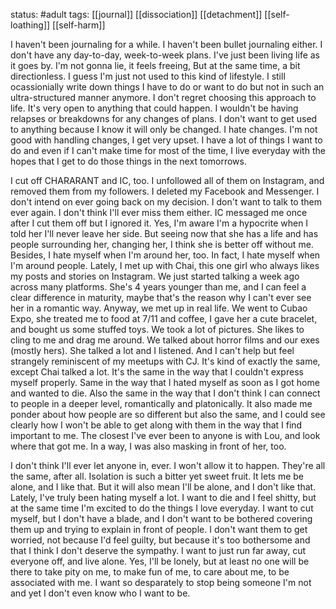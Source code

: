 status: #adult 
tags: [[journal]] [[dissociation]] [[detachment]] [[self-loathing]] [[self-harm]] 

I haven't been journaling for a while. I haven't been bullet journaling either. I don't have any day-to-day, week-to-week plans. I've just been living life as it goes by. I'm not gonna lie, it feels freeing, But at the same time, a bit directionless. I guess I'm just not used to this kind of lifestyle. I still ocassionially write down things I have to do or want to do but not in such an ultra-structured manner anymore. I don't regret choosing this approach to life. It's very open to anything that could happen. I wouldn't be having relapses or breakdowns for any changes of plans. I don't want to get used to anything because I know it will only be changed. I hate changes. I'm not good with handling changes, I get very upset. I have a lot of things I want to do and even if I can't make time for most of the time, I live everyday with the hopes that I get to do those things in the next tomorrows.

I cut off CHARARANT and IC, too. I unfollowed all of them on Instagram, and removed them from my followers. I deleted my Facebook and Messenger. I don't intend on ever going back on my decision. I don't want to talk to them ever again. I don't think I'll ever miss them either. IC messaged me once after I cut them off but I ignored it. Yes, I'm aware I'm a hypocrite when I told her I'll never leave her side. But seeing now that she has a life and has people surrounding her, changing her, I think she is better off without me. Besides, I hate myself when I'm around her, too. In fact, I hate myself when I'm around people. Lately, I met up with Chai, this one girl who always likes my posts and stories on Instagram. We just started talking a week ago across many platforms. She's 4 years younger than me, and I can feel a clear difference in maturity, maybe that's the reason why I can't ever see her in a romantic way. Anyway, we met up in real life. We went to Cubao Expo, she treated me to food at 7/11 and coffee, I gave her a cute bracelet, and bought us some stuffed toys. We took a lot of pictures. She likes to cling to me and drag me around. We talked about horror films and our exes (mostly hers). She talked a lot and I listened. And I can't help but feel strangely reminiscent of my meetups with CJ. It's kind of exactly the same, except Chai talked a lot. It's the same in the way that I couldn't express myself properly. Same in the way that I hated myself as soon as I got home and wanted to die. Also the same in the way that I don't think I can connect to people in a deeper level, romantically and platonically. It also made me ponder about how people are so different but also the same, and I could see clearly how I won't be able to get along with them in the way that I find important to me. The closest I've ever been to anyone is with Lou, and look where that got me. In a way, I was also masking in front of her, too.

I don't think I'll ever let anyone in, ever. I won't allow it to happen. They're all the same, after all. Isolation is such a bitter yet sweet fruit. It lets me be alone, and I like that. But it will also mean I'll be alone, and I don't like that. Lately, I've truly been hating myself a lot. I want to die and I feel shitty, but at the same time I'm excited to do the things I love everyday. I want to cut myself, but I don't have a blade, and I don't want to be bothered covering them up and trying to explain in front of people. I don't want them to get worried, not because I'd feel guilty, but because it's too bothersome and that I think I don't deserve the sympathy. I want to just run far away, cut everyone off, and live alone. Yes, I'll be lonely, but at least no one will be there to take pity on me, to make fun of me, to care about me, to be associated with me. I want so desparately to stop being someone I'm not and yet I don't even know who I want to be.
